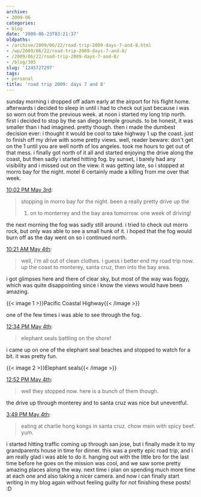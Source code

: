 ```yaml
---
archive:
- 2009-06
categories:
- blog
date: '2009-06-23T03:21:37'
oldpaths:
- /archive/2009/06/22/road-trip-2009-days-7-and-8.html
- /wp/2009/06/22/road-trip-2009-days-7-and-8/
- /2009/06/22/road-trip-2009-days-7-and-8/
- /blog/305
slug: '1245727297'
tags:
- personal
title: 'road trip 2009: days 7 and 8'
---
```


sunday morning i dropped off adam early at the airport for his flight
home. afterwards i decided to sleep in until i had to check out just
because i was so worn out from the previous week. at noon i started my
long trip north. first i decided to stop by the san diego temple grounds.
to be honest, it was smaller than i had imagined. pretty though. then
i made the dumbest decision ever: i thought it would be cool to take
highway 1 up the coast. just to finish off my drive with some pretty
views. well, reader beware: don't get on the 1 until you are well north of
los angeles. took me hours to get out of that mess. i finally got north of
it all and started enjoying the drive along the coast, but then sadly
i started hitting fog. by sunset, i barely had any visibility and i missed
out on the view. it was getting late, so i stopped at morro bay for the
night. motel 6 certainly made a killing from me over that week.

[10:02 PM May 3rd][1]:

> stopping in morro bay for the night. been a really pretty drive up the
> 1. on to monterrey and the bay area tomorrow. one week of driving!

the next morning the fog was sadly still around. i tried to check out
morro rock, but only was able to see a small hunk of it. i hoped that the
fog would burn off as the day went on so i continued north.

[10:21 AM May 4th][2]:

> well, i'm all out of clean clothes. i guess i better end my road trip
> now. up the coast to monterey, santa cruz, then into the bay area.

i got glimpses here and there of clear sky, but most of the way was foggy,
which was quite disappointing since i know the views would have been
amazing.

{{< image 1 >}}Pacific Coastal Highway{{< /image >}}

one of the few times i was able to see through the fog.

[12:34 PM May 4th][4]: 

> elephant seals battling on the shore!

i came up on one of the elephant seal beaches and stopped to watch for
a bit. it was pretty fun.

{{< image 2 >}}Elephant seals{{< /image >}}

[12:52 PM May 4th][6]:

> well they stopped now. here is a bunch of them though.

the drive up through monterey and to santa cruz was nice but uneventful.

[3:49 PM May 4th][7]:

> eating at charlie hong kongs in santa cruz. chow mein with spicy beef.
> yum.

i started hitting traffic coming up through san jose, but i finally made
it to my grandparents house in time for dinner. this was a pretty epic
road trip, and i am really glad i was able to do it. hanging out with the
little bro for the last time before he goes on the mission was cool, and
we saw some pretty amazing places along the way. next time i plan on
spending much more time at each one and also taking a nicer camera. and
now i can finally start writing in my blog again without feeling guilty
for not finishing these posts! :D

[1]: http://twitter.com/bismark/status/1692896412
[2]: http://twitter.com/bismark/status/1696988493
[4]: http://twitter.com/bismark/status/1698141427
[6]: http://twitter.com/bismark/status/1698292371
[7]: http://twitter.com/bismark/status/1699854777

